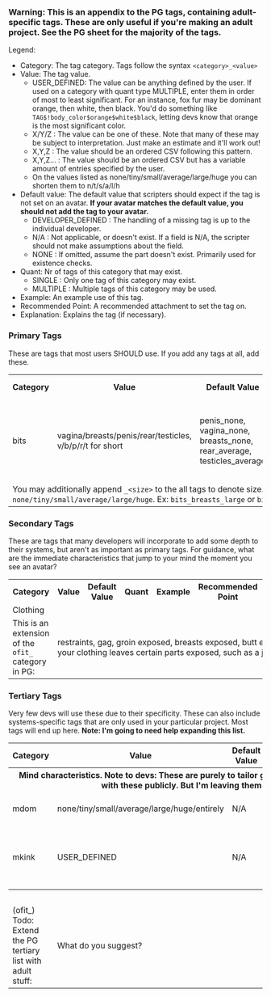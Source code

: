 ### Warning: This is an appendix to the PG tags, containing adult-specific tags. These are only useful if you're making an adult project. See the PG sheet for the majority of the tags.

Legend:
- Category: The tag category. Tags follow the syntax `<category>_<value>`
- Value: The tag value.
  - USER_DEFINED: The value can be anything defined by the user. If used on a category with quant type MULTIPLE, enter them in order of most to least significant. For an instance, fox fur may be dominant orange, then white, then black. You'd do something like `TAG$!body_color$orange$white$black`, letting devs know that orange is the most significant color.
  - X/Y/Z : The value can be one of these. Note that many of these may be subject to interpretation. Just make an estimate and it'll work out!
  - X,Y,Z : The value should be an ordered CSV following this pattern.
  - X,Y,Z... : The value should be an ordered CSV but has a variable amount of entries specified by the user.
  - On the values listed as none/tiny/small/average/large/huge you can shorten them to n/t/s/a/l/h
- Default value: The default value that scripters should expect if the tag is not set on an avatar. **If your avatar matches the default value, you should not add the tag to your avatar.**
  - DEVELOPER_DEFINED : The handling of a missing tag is up to the individual developer.
  - N/A : Not applicable, or doesn't exist. If a field is N/A, the scripter should not make assumptions about the field.
  - NONE : If omitted, assume the part doesn't exist. Primarily used for existence checks.
- Quant: Nr of tags of this category that may exist.
  - SINGLE : Only one tag of this category may exist.
  - MULTIPLE : Multiple tags of this category may be used.
- Example: An example use of this tag.
- Recommended Point: A recommended attachment to set the tag on.
- Explanation: Explains the tag (if necessary).


### Primary Tags
These are tags that most users SHOULD use. If you add any tags at all, add these.

<table>
 
  <tr><th>Category</th><th>Value</th><th>Default Value</th><th>Quant</th><th>Example</th><th>Recommended Point</th><th>Comment</th></tr>

  <tr> <td>bits</td> <td>vagina/breasts/penis/rear/testicles, v/b/p/r/t for short</td> <td>penis_none, vagina_none, breasts_none, rear_average, testicles_average</td> <td>MULTIPLE</td> <td>bits_breasts</td> <td>Body</td> <td>Devs should only check the first character of the genitals. </td> </tr>
  <tr><td colspan="7">You may additionally append <code>_&lt;size&gt;</size></code> to the all tags to denote size. Viable size values are <code>none/tiny/small/average/large/huge</code>. Ex: <code>bits_breasts_large</code> or <code>bits_b_l</code> for short.</td></tr>

</table>


### Secondary Tags
These are tags that many developers will incorporate to add some depth to their systems, but aren't as important as primary tags. For guidance, what are the immediate characteristics that jump to your mind the moment you see an avatar?

<!-- 
  <tr> <td>category</td> <td>value</td> <td>default</td> <td>quant</td> <td>ex</td> <td>point</td> <td>expl</td> </tr> 
-->

<table>
  
  <tr><th>Category</th><th>Value</th><th>Default Value</th><th>Quant</th><th>Example</th><th>Recommended Point</th><th>Comment</th></tr>
 
  <tr><td colspan="7">Clothing</td></tr>
  <tr> <td>This is an extension of the <code>ofit_</code> category in PG:</td> <td colspan="6">
    restraints, gag, groin exposed, breasts exposed, butt exposed (if your clothing leaves certain parts exposed, such as a jockstrap)
  </td> </tr>
  
</table>



### Tertiary Tags
Very few devs will use these due to their specificity. These can also include systems-specific tags that are only used in your particular project. Most tags will end up here. **Note: I'm going to need help expanding this list.**

<table>
  
  <tr><th>Category</th><th>Value</th><th>Default Value</th><th>Quant</th><th>Example</th><th>Recommended Point</th><th>Explanation</th></tr>



  <tr><th colspan="7">Mind characteristics. Note to devs: These are purely to tailor games to users interests. They're a bit fiddly to setup, and I don't think a lot of people will go around with these publicly. But I'm leaving them in here as a tertiary tag. In addition to n/t/s/a/l/h, you can shorten entirely to e.</th></tr>
  <tr> <td>mdom</td> <td>none/tiny/small/average/large/huge/entirely</td> <td>N/A</td> <td>SINGLE</td> <td>mdom_average</td> <td>Head/Body/Dedicated preference prim</td> <td>Sets character sexual dominance, none being fully submissive, and average being a switch.</td> </tr>
  <tr> <td>mkink</td> <td>USER_DEFINED</td> <td>N/A</td> <td>MULTIPLE</td> <td>mkink_spanking_huge</td> <td>Head/Body/Dedicated preference prim</td> <td>Adds character kinks. Think of this as a public F-list. You may append a non/tiny/small/average/large/huge/entirely value based on how much you like it. For a list of kinks I'd suggest copying from f-list directly.</td> </tr>
  
  
  <tr><th colspan="7">Clothing</th></tr>
  <tr> <td>(ofit_) Todo: Extend the PG tertiary list with adult stuff:</td> <td colspan="6">
    What do you suggest?
  </td> </tr>

  
  
</table>


